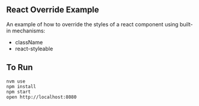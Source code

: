 ## React Override Example

An example of how to override the styles of a react component using built-in mechanisms:

- className
- react-styleable

## To Run

```
nvm use
npm install
npm start
open http://localhost:8080
```
